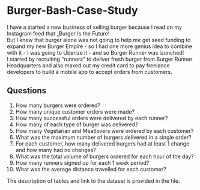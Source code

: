 # Burger-Bash-Case-Study
I have a started a new business of selling burger because I read on my Instagram feed that „Burger Is the Future!
<br>
But I knew that burger alone was not going to help me get seed funding to expand my new Burger Empire - so I had one more genius idea to combine with it - I was going to Uberize it - and so Burger Runner was launched!
<br>
I started by recruiting “runners” to deliver fresh burger from Burger Runner Headquarters and also maxed out my credit card to pay freelance developers to build a mobile app to accept orders from customers.

## Questions
1) How many burgers were ordered?
2) How many unique customer orders were made?
3) How many successful orders were delivered by each runner?
4) How many of each type of burger was delivered?
5) How many Vegetarian and Meatlovers were ordered by each customer?
6) What was the maximum number of burgers delivered in a single order?
7) For each customer, how many delivered burgers had at least 1 change and how many had no changes?
8) What was the total volume of burgers ordered for each hour of the day?
9) How many runners signed up for each 1 week period?
10) What was the average distance travelled for each customer?

The description of tables and link to the dataset is provided in the file.
